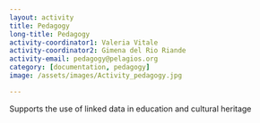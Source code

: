```yaml
---
layout: activity
title: Pedagogy
long-title: Pedagogy
activity-coordinator1: Valeria Vitale
activity-coordinator2: Gimena del Rio Riande
activity-email: pedagogy@pelagios.org
category: [documentation, pedagogy]
image: /assets/images/Activity_pedagogy.jpg

---
```


Supports the use of linked data in education and cultural heritage
